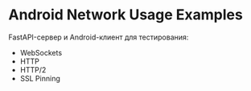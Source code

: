 # Android Network Usage Examples

FastAPI-сервер и Android-клиент для тестирования:

- WebSockets
- HTTP
- HTTP/2
- SSL Pinning